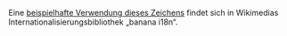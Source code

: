 Eine [beispielhafte Verwendung dieses Zeichens](https://github.com/wikimedia/banana-i18n/blob/7898c2ed1ca322c1fb4ec623571b7915171c349b/src/emitter.js#L216)
findet sich in Wikimedias Internationalisierungsbibliothek „banana i18n“.
